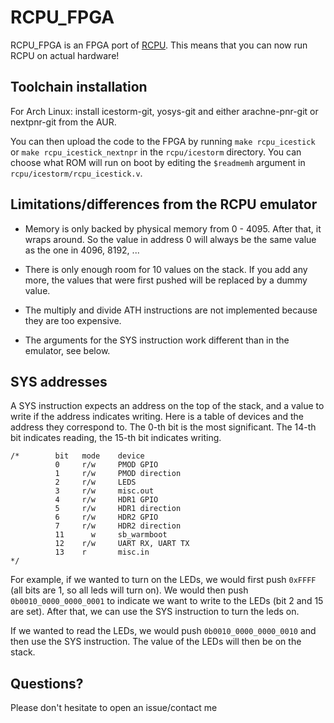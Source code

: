 # RCPU_FPGA

RCPU_FPGA is an FPGA port of [RCPU](https://github.com/redfast00/RCPU_FPGA). This means that you can now run RCPU on actual hardware!

## Toolchain installation

For Arch Linux: install icestorm-git, yosys-git and either arachne-pnr-git or nextpnr-git from the AUR.

You can then upload the code to the FPGA by running `make rcpu_icestick` or `make rcpu_icestick_nextnpr`
in the `rcpu/icestorm` directory. You can choose what ROM will run on boot by editing
the `$readmemh` argument in `rcpu/icestorm/rcpu_icestick.v`.

## Limitations/differences from the RCPU emulator

- Memory is only backed by physical memory from 0 - 4095. After that, it wraps around.
  So the value in address 0 will always be the same value as the one in 4096, 8192, ...

- There is only enough room for 10 values on the
stack. If you add any more, the values that were
first pushed will be replaced by a dummy value.

- The multiply and divide ATH instructions are not implemented because they are too expensive.

- The arguments for the SYS instruction work different than in the emulator, see below.

## SYS addresses

A SYS instruction expects an address on the top of the stack, and a value to write if the address indicates writing. Here is a table of devices and the address they correspond to. The 0-th bit is the most significant. The 14-th bit indicates reading, the 15-th bit indicates writing.
```
/*        bit   mode    device
          0     r/w     PMOD GPIO
          1     r/w     PMOD direction
          2     r/w     LEDS
          3     r/w     misc.out
          4     r/w     HDR1 GPIO
          5     r/w     HDR1 direction
          6     r/w     HDR2 GPIO
          7     r/w     HDR2 direction
          11      w     sb_warmboot
          12    r/w     UART RX, UART TX
          13    r       misc.in
*/
```

For example, if we wanted to turn on the LEDs, we would first push `0xFFFF` (all bits are 1, so all leds will turn on). We would then push `0b0010_0000_0000_0001` to indicate we want to write to the LEDs (bit 2 and 15 are set). After that, we can use the SYS instruction to turn the leds on.

If we wanted to read the LEDs, we would push `0b0010_0000_0000_0010` and then use the SYS instruction. The value of the LEDs will then be on the stack.

## Questions?

Please don't hesitate to open an issue/contact me
